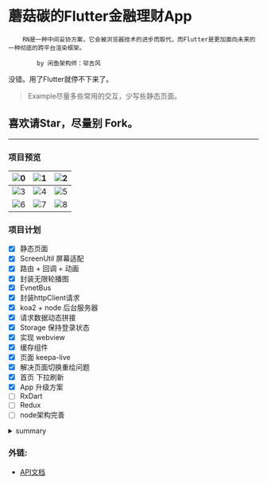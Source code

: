 # 蘑菇碳的Flutter金融理财App

```
    RN是一种中间妥协方案，它会被浏览器技术的进步而取代，而Flutter是更加面向未来的一种彻底的跨平台渲染框架。

        by 闲鱼架构师：邬吉风
```

没错。用了Flutter就停不下来了。

> Example尽量多些常用的交互，少写些静态页面。

## 喜欢请Star，尽量别 Fork。

***

### 项目预览
|![0](/preview/0.png)|![1](/preview/1.png)|![2](/preview/2.png)|
|---|---|---|
|![3](/preview/3.png)|![4](/preview/4.png)|![5](/preview/5.png)|
|![6](/preview/6.png)|![7](/preview/7.png)|![8](/preview/8.png)|

### 项目计划
* [x] 静态页面
* [x] ScreenUtil 屏幕适配
* [x] 路由 + 回调 + 动画
* [x] 封装无限轮播图
* [x] EvnetBus
* [x] 封装httpClient请求
* [x] koa2 + node 后台服务器
* [x] 请求数据动态拼接
* [x] Storage 保持登录状态
* [x] 实现 webview
* [x] 缓存组件
* [x] 页面 keepa-live
* [x] 解决页面切换重绘问题
* [x] 首页 下拉刷新
* [x] App 升级方案
* [ ] RxDart
* [ ] Redux
* [ ] node架构完善

<details>
    <summary>summary</summary>
.

> 巴拉巴拉

.

</details>

### 外链:
- [API文档](https://flutter.io/docs/get-started/codelab)
